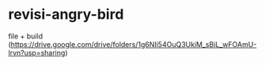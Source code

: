 # revisi-angry-bird

file + build (https://drive.google.com/drive/folders/1g6NIi54OuQ3UkiM_sBiL_wFOAmU-lrvn?usp=sharing)
